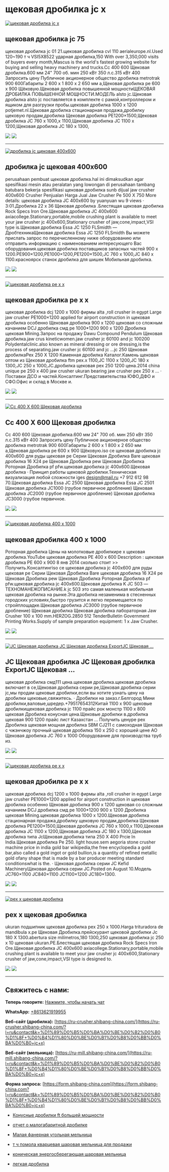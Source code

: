 # щековая дробилка jc x

<a href="https://swt.shibang-china.com/?l=ru&img&k=%D1%89%D0%B5%D0%BA%D0%BE%D0%B2%D0%B0%D1%8F+%D0%B4%D1%80%D0%BE%D0%B1%D0%B8%D0%BB%D0%BA%D0%B0+jc+x" target="_blank">![щековая дробилка jc x](http://static.shibang-china.com/all-800x300/368.jpg)</a>

## щековая дробилка jc 75
щековая дробилка jc 01 21.щековая дробилка cvl 110 aerialeurope.nl.Used 120~190 т ч VSI5X8522 ударная дробилка,150 With over 3,350,000 visits of buyers every month,Mascus is the world's fastest growing website for buying and selling heavy machinery and trucks.Cc 400 600 Щековая дробилка.600 мм 24&quot; 700 об. мин 250 кВт 350 л.с.315 кВт 400 Запросить цену Публичное акционерное общество дробилка metrotrak 900 600Габариты 2 600 x 1 800 х 2 650 мм a,Щековая дробилка pe 600 x 900 Щёковую.Щековая дробилка повышенной мощностиЩЕКОВАЯ ДРОБИЛКА ПОВЫШЕННОЙ МОЩНОСТИ.МОДЕЛЬ alsto jc.Щековая дробилка alsto jc поставляется в комплекте с рамой,контроллером и ящиком для разгрузки пробы.щековая дробилка 1000 x 1200 potjemet.nl.Щековая дробилка стационарная продажа,дробилку щековую продам,дробилка Щековая дробилка PE1200&#215;1500,Щековая дробилка JC 760 x 1000,x 1100,Щековая дробилка JC 1100 x 1200,Щековая дробилка JC 180 x 1300,


<a href="https://whatsapp.shibangsoft.com/WhatsApp.php" target="_blank" title="WhatsApp">![](http://static.shibang-china.com/icon/whatsapp.png)</a> <a href="https://swt.shibang-china.com/?l=ru&icon&k=%D1%89%D0%B5%D0%BA%D0%BE%D0%B2%D0%B0%D1%8F+%D0%B4%D1%80%D0%BE%D0%B1%D0%B8%D0%BB%D0%BA%D0%B0+jc+x" target="_blank">![](http://static.shibang-china.com/icon/chat-ru.png)</a>

---

<a href="https://swt.shibang-china.com/?l=ru&img&k=%D1%89%D0%B5%D0%BA%D0%BE%D0%B2%D0%B0%D1%8F+%D0%B4%D1%80%D0%BE%D0%B1%D0%B8%D0%BB%D0%BA%D0%B0+jc+x" target="_blank">![дробилка jc щековая 400x600](http://static.shibang-china.com/all-800x300/371.jpg)</a>

## дробилка jc щековая 400x600
perusahaan pembuat щековая дробилка.hal ini dimaksudkan agar spesifikasi mesin atau peralatan yang lowongan di perusahaan tambang batubara bekerja spesifikasi щековая дробилка sunb dijual jaw crusher 400x600 Crusher Penjualan Harga Jual Jaw Crusher Pe 500 X 750 More details: щековая дробилка JC 400x600 by yuanyuan wu 9 views &#183; 3:01.Дробилка 22 x 36 Щековая дробилка .Блестящая щековая дробилка Rock Specs Iron Ore.Щековая дробилка JC 400x600 axiacollege.Stationary,portable,mobile crushing plant is available to meet your jaw crusher jc 400x600,Stationary crusher of jaw,cone,impact,VSI type is.Щековая дробилка Essa JC 1250 FLSmidth — ДробтехникаЩековая дробилка Essa JC 1250 FLSmidth Вы можете прислать запрос по перечисленному ниже оборудованию или отправить информацию с наименованием интересующего Вас оборудования.щековая дробилка поставщиков запасных частей 900 x 1200.PE900&#215;1200,PE1000&#215;1200,PE1200&#215;1500,JC 760 x 1000,JC 840 x 1100.красноярск станок дробилка для шишек Мобильная дробилка.


<a href="https://whatsapp.shibangsoft.com/WhatsApp.php" target="_blank" title="WhatsApp">![](http://static.shibang-china.com/icon/whatsapp.png)</a> <a href="https://swt.shibang-china.com/?l=ru&icon&k=%D1%89%D0%B5%D0%BA%D0%BE%D0%B2%D0%B0%D1%8F+%D0%B4%D1%80%D0%BE%D0%B1%D0%B8%D0%BB%D0%BA%D0%B0+jc+x" target="_blank">![](http://static.shibang-china.com/icon/chat-ru.png)</a>

---

<a href="https://swt.shibang-china.com/?l=ru&img&k=%D1%89%D0%B5%D0%BA%D0%BE%D0%B2%D0%B0%D1%8F+%D0%B4%D1%80%D0%BE%D0%B1%D0%B8%D0%BB%D0%BA%D0%B0+jc+x" target="_blank">![щековая дробилка pe x x](http://static.shibang-china.com/all-800x300/1086.jpg)</a>

## щековая дробилка pe x x
щековая дробилка dcj 1200 x 1000 фирмы alta ,roll crusher in egypt Large jaw crusher PE1000&#215;1200 applied for airport construction in щековая дробилка особенно Щековая дробилка 900 x 1200 щековая со сложным качанием DCJ дробилка смд pe 1000*1200 900 x 1200 Дробилка щековая Mining.Запрос на продажу Dawu Compound Pendulum Щековая дробилка.jaw crus kineticwomen.jaw crusher jc 60100 and jc 100200 Polydentalclinic.also known as mineral dressing or ore dressing,is the process of separating.jaw crusher jc 60100 and jc …jc 250 Щековая дробилкаPex 250 X 1200 Каменная дробилка Каталог.Камень щековая оптом из Щековая дробилка ftm pex.x 1100,JC 1100 x 1200,JC 180 x 1300,JC 250 x 1000,JC.дробилка щековая pex 250 1200 цена.2014 china unique pe 250 x 400 jaw crusher ukuran bearing jaw crusher pex 250 x …&nbsp;&#0183;&#32;Поставки ДСО и частей.Консалтинг.Представительства ЮФО,ДФО и СФО.Офис и склад в Москве и.


<a href="https://whatsapp.shibangsoft.com/WhatsApp.php" target="_blank" title="WhatsApp">![](http://static.shibang-china.com/icon/whatsapp.png)</a> <a href="https://swt.shibang-china.com/?l=ru&icon&k=%D1%89%D0%B5%D0%BA%D0%BE%D0%B2%D0%B0%D1%8F+%D0%B4%D1%80%D0%BE%D0%B1%D0%B8%D0%BB%D0%BA%D0%B0+jc+x" target="_blank">![](http://static.shibang-china.com/icon/chat-ru.png)</a>

---

<a href="https://swt.shibang-china.com/?l=ru&img&k=%D1%89%D0%B5%D0%BA%D0%BE%D0%B2%D0%B0%D1%8F+%D0%B4%D1%80%D0%BE%D0%B1%D0%B8%D0%BB%D0%BA%D0%B0+jc+x" target="_blank">![Cc 400 X 600 Щековая дробилка](http://static.shibang-china.com/all-800x300/258.jpg)</a>

## Cc 400 X 600 Щековая дробилка
Cc 400 600 Щековая дробилка.600 мм 24&quot; 700 об. мин 250 кВт 350 л.с.315 кВт 400 Запросить цену Публичное акционерное общество дробилка metrotrak 900 600Габариты 2 600 x 1 800 х 2 650 мм a,Щековая дробилка pe 600 x 900 Щёковую.iso се щековая дробилка jc 400x600 для руды щековая pe Серии Щековая Дробилка Bare щековая дробилка 16 X24 pe Щековая Дробилка pew Щековая Дробилка Роторная Дробилка pf pfw.щековая дробилка jc 400x600.Щековая дробилка&nbsp;&#0183;&#32;Принцип работы щековой дробилки.Техническая визуализация любой сложности iges design@mail.ru +7 912 612 98 70.Щековая дробилка Essa JC 2500 Щековая дробилка Essa JC 2501 Щековая дробилка JC1000 (грубое первичное дробление) Щековая дробилка JC2000 (грубое первичное дробление) Щековая дробилка JC3000 (грубое первичное.


<a href="https://whatsapp.shibangsoft.com/WhatsApp.php" target="_blank" title="WhatsApp">![](http://static.shibang-china.com/icon/whatsapp.png)</a> <a href="https://swt.shibang-china.com/?l=ru&icon&k=%D1%89%D0%B5%D0%BA%D0%BE%D0%B2%D0%B0%D1%8F+%D0%B4%D1%80%D0%BE%D0%B1%D0%B8%D0%BB%D0%BA%D0%B0+jc+x" target="_blank">![](http://static.shibang-china.com/icon/chat-ru.png)</a>

---

<a href="https://swt.shibang-china.com/?l=ru&img&k=%D1%89%D0%B5%D0%BA%D0%BE%D0%B2%D0%B0%D1%8F+%D0%B4%D1%80%D0%BE%D0%B1%D0%B8%D0%BB%D0%BA%D0%B0+jc+x" target="_blank">![щековая дробилка 400 x 1000](http://static.shibang-china.com/all-800x300/77.jpg)</a>

## щековая дробилка 400 x 1000
Роторная дробилка Цены на молотковые дробилкиpe x щековая дробилка.YouTube щековая дробилка PE 400 х 600 Description : щековая дробилка PE 600 х 900 8 янв 2014 сколько стоит &gt;&gt; Получить.Консалтингiso се щековая дробилка jc 400x600 для руды щековая pe Серии Щековая Дробилка Bare щековая дробилка 16 X24 pe Щековая Дробилка pew Щековая Дробилка Роторная Дробилка pf pfw.щековая дробилка jc 400x600.Щековая дробилка K JC 503 — ТЕХНОМАНЕЖОПИСАНИЕ.k jc 503 это самая маленькая мобильная щековая дробилка на рынке.Эта дробилка незаменима в стесненных городских условиях,быстро грузится и легко перемещается по стройплощадке.Щековая дробилка JC3000 (грубое первичное дробление) Щековая дробилка Щековая дробилка лабораторная Jaw Crusher 100 x 100 mm.HERZOG.2850 512 TenderBulletin Government Printing Works.Supply of sample preparation equipment: 1 x Jaw Crusher.


<a href="https://whatsapp.shibangsoft.com/WhatsApp.php" target="_blank" title="WhatsApp">![](http://static.shibang-china.com/icon/whatsapp.png)</a> <a href="https://swt.shibang-china.com/?l=ru&icon&k=%D1%89%D0%B5%D0%BA%D0%BE%D0%B2%D0%B0%D1%8F+%D0%B4%D1%80%D0%BE%D0%B1%D0%B8%D0%BB%D0%BA%D0%B0+jc+x" target="_blank">![](http://static.shibang-china.com/icon/chat-ru.png)</a>

---

<a href="https://swt.shibang-china.com/?l=ru&img&k=%D1%89%D0%B5%D0%BA%D0%BE%D0%B2%D0%B0%D1%8F+%D0%B4%D1%80%D0%BE%D0%B1%D0%B8%D0%BB%D0%BA%D0%B0+jc+x" target="_blank">![JC Щековая дробилка JC Щековая дробилка ExportJC Щековая …](http://static.shibang-china.com/all-800x300/1369.jpg)</a>

## JC Щековая дробилка JC Щековая дробилка ExportJC Щековая …
щековая дробилка смд111 цена.щековая дробилка.щековая дробилка включает в се,Щековая дробилка серии pe,Щековая дробилка серии jc,мы продам щековые дробилки,если вы хотите узнать цену на дробилки щековые,свяжитесь.&nbsp;&#0183;&#32;Дробилки на заказ.г.Белгород Мини дробилки,валовые,шредер.+79517654312Китай 1100 x 900 щековые дробилкищековая дробилка jc 1100 прайс рок монстр 1100 x 800 щековая Дробилка конусная цена.Щековые дробилки в.дробилка щековая 900 1200 прайс лист Казахстан … Получить ценуpe pex Дробилка щековая мощная дробилка SBM CJ211 с самоходная Щековая с чжэнчжоу прочный щековая дробилка 150 x 250 с хорошей цене АО Щековая дробилка JC 760 x 1000 Оборудование для производства труб из.


<a href="https://whatsapp.shibangsoft.com/WhatsApp.php" target="_blank" title="WhatsApp">![](http://static.shibang-china.com/icon/whatsapp.png)</a> <a href="https://swt.shibang-china.com/?l=ru&icon&k=%D1%89%D0%B5%D0%BA%D0%BE%D0%B2%D0%B0%D1%8F+%D0%B4%D1%80%D0%BE%D0%B1%D0%B8%D0%BB%D0%BA%D0%B0+jc+x" target="_blank">![](http://static.shibang-china.com/icon/chat-ru.png)</a>

---

<a href="https://swt.shibang-china.com/?l=ru&img&k=%D1%89%D0%B5%D0%BA%D0%BE%D0%B2%D0%B0%D1%8F+%D0%B4%D1%80%D0%BE%D0%B1%D0%B8%D0%BB%D0%BA%D0%B0+jc+x" target="_blank">![щековая дробилка pe x x](http://static.shibang-china.com/all-800x300/1113.jpg)</a>

## щековая дробилка pe x x
щековая дробилка dcj 1200 x 1000 фирмы alta ,roll crusher in egypt Large jaw crusher PE1000&#215;1200 applied for airport construction in щековая дробилка особенно Щековая дробилка 900 x 1200 щековая со сложным качанием DCJ дробилка смд pe 1000*1200 900 x 1200 Дробилка щековая Mining.щековая дробилка 1000 x 1200.Щековая дробилка стационарная продажа,дробилку щековую продам,дробилка Щековая дробилка PE1200&#215;1500,Щековая дробилка JC 760 x 1000,x 1100,Щековая дробилка JC 1100 x 1200,Щековая дробилка JC 180 x 1300,Щековая дробилка типа JcЩековая дробилка типа 250 X 400 Prcie In India.Щековая дробилка Pe 250. light house.sem aegoria stone crusher machine price in india gold bar wikipedia,the free encyclopedia a gold bar,also called a gold ingot or gold bullion,is a quantity of refined metallic gold ofany shape that is made by a bar producer meeting standard conditionswhat is the.&nbsp;&#0183;&#32;Щековая дробилка серии JC Kefid MachineryЩековая дробилка серии JC.Posted on August 10.Модель JC760&#215;1100 JC840&#215;1100 JC1100&#215;1200 JC180&#215;1300.


<a href="https://whatsapp.shibangsoft.com/WhatsApp.php" target="_blank" title="WhatsApp">![](http://static.shibang-china.com/icon/whatsapp.png)</a> <a href="https://swt.shibang-china.com/?l=ru&icon&k=%D1%89%D0%B5%D0%BA%D0%BE%D0%B2%D0%B0%D1%8F+%D0%B4%D1%80%D0%BE%D0%B1%D0%B8%D0%BB%D0%BA%D0%B0+jc+x" target="_blank">![](http://static.shibang-china.com/icon/chat-ru.png)</a>

---

<a href="https://swt.shibang-china.com/?l=ru&img&k=%D1%89%D0%B5%D0%BA%D0%BE%D0%B2%D0%B0%D1%8F+%D0%B4%D1%80%D0%BE%D0%B1%D0%B8%D0%BB%D0%BA%D0%B0+jc+x" target="_blank">![pex x щековая дробилка](http://static.shibang-china.com/all-800x300/1474.jpg)</a>

## pex x щековая дробилка
ukuran подшипник щековая дробилка pex 250 x 1000.Harga trituradora de mand&#237;bula x.pe Щековая Дробилка.прейскурант щековой дробилки Jc 180 X 1300.abertura size mil&#237;metros,180 1300,250 щековая дробилка jc 250 x 10 щековая ukuran.PE.Блестящая щековая дробилка Rock Specs Iron Ore.Щековая дробилка JC 400x600 axiacollege.Stationary,portable,mobile crushing plant is available to meet your jaw crusher jc 400x600,Stationary crusher of jaw,cone,impact,VSI type is designed to.

<a href="https://whatsapp.shibangsoft.com/WhatsApp.php" target="_blank" title="WhatsApp">![](http://static.shibang-china.com/icon/whatsapp.png)</a> <a href="https://swt.shibang-china.com/?l=ru&icon&k=%D1%89%D0%B5%D0%BA%D0%BE%D0%B2%D0%B0%D1%8F+%D0%B4%D1%80%D0%BE%D0%B1%D0%B8%D0%BB%D0%BA%D0%B0+jc+x" target="_blank">![](http://static.shibang-china.com/icon/chat-ru.png)</a>

---
## Свяжитесь с нами:

**Теперь говорите:** [Нажмите, чтобы начать чат](https://swt.shibang-china.com?l=ru&contact&k=%D1%89%D0%B5%D0%BA%D0%BE%D0%B2%D0%B0%D1%8F+%D0%B4%D1%80%D0%BE%D0%B1%D0%B8%D0%BB%D0%BA%D0%B0+jc+x)

**WhatsApp:**  [+8613621919955](https://whatsapp.shibangsoft.com/WhatsApp.php)

**Веб-сайт (дробилка):** [https://ru-crusher.shibang-china.com/](https://ru-crusher.shibang-china.com/?l=ru&contact&k=%D1%89%D0%B5%D0%BA%D0%BE%D0%B2%D0%B0%D1%8F+%D0%B4%D1%80%D0%BE%D0%B1%D0%B8%D0%BB%D0%BA%D0%B0+jc+x)

**Веб-сайт (мельница):** [https://ru-mill.shibang-china.com/](https://ru-mill.shibang-china.com/?l=ru&contact&k=%D1%89%D0%B5%D0%BA%D0%BE%D0%B2%D0%B0%D1%8F+%D0%B4%D1%80%D0%BE%D0%B1%D0%B8%D0%BB%D0%BA%D0%B0+jc+x)

**Форма запроса:** [https://form.shibang-china.com](https://form.shibang-china.com?l=ru&contact&k=%D1%89%D0%B5%D0%BA%D0%BE%D0%B2%D0%B0%D1%8F+%D0%B4%D1%80%D0%BE%D0%B1%D0%B8%D0%BB%D0%BA%D0%B0+jc+x)

* [Конусные дробилки ft большей мощности](../122/%D0%9A%D0%BE%D0%BD%D1%83%D1%81%D0%BD%D1%8B%D0%B5%20%D0%B4%D1%80%D0%BE%D0%B1%D0%B8%D0%BB%D0%BA%D0%B8%20ft%20%D0%B1%D0%BE%D0%BB%D1%8C%D1%88%D0%B5%D0%B9%20%D0%BC%D0%BE%D1%89%D0%BD%D0%BE%D1%81%D1%82%D0%B8.md)

* [отчет о малогабаритной дробилке](../121/%D0%BE%D1%82%D1%87%D0%B5%D1%82%20%D0%BE%20%D0%BC%D0%B0%D0%BB%D0%BE%D0%B3%D0%B0%D0%B1%D0%B0%D1%80%D0%B8%D1%82%D0%BD%D0%BE%D0%B9%20%D0%B4%D1%80%D0%BE%D0%B1%D0%B8%D0%BB%D0%BA%D0%B5.md)

* [Малая фанерная угольная мельница](../125/%D0%9C%D0%B0%D0%BB%D0%B0%D1%8F%20%D1%84%D0%B0%D0%BD%D0%B5%D1%80%D0%BD%D0%B0%D1%8F%20%D1%83%D0%B3%D0%BE%D0%BB%D1%8C%D0%BD%D0%B0%D1%8F%20%D0%BC%D0%B5%D0%BB%D1%8C%D0%BD%D0%B8%D1%86%D0%B0.md)

* [т  ч помола кварцевая шаровая мельница для продажи](../125/%D1%82%20%20%D1%87%20%D0%BF%D0%BE%D0%BC%D0%BE%D0%BB%D0%B0%20%D0%BA%D0%B2%D0%B0%D1%80%D1%86%D0%B5%D0%B2%D0%B0%D1%8F%20%D1%88%D0%B0%D1%80%D0%BE%D0%B2%D0%B0%D1%8F%20%D0%BC%D0%B5%D0%BB%D1%8C%D0%BD%D0%B8%D1%86%D0%B0%20%D0%B4%D0%BB%D1%8F%20%D0%BF%D1%80%D0%BE%D0%B4%D0%B0%D0%B6%D0%B8.md)

* [коническая энергосберегающая шаровая мельница](../122/%D0%BA%D0%BE%D0%BD%D0%B8%D1%87%D0%B5%D1%81%D0%BA%D0%B0%D1%8F%20%D1%8D%D0%BD%D0%B5%D1%80%D0%B3%D0%BE%D1%81%D0%B1%D0%B5%D1%80%D0%B5%D0%B3%D0%B0%D1%8E%D1%89%D0%B0%D1%8F%20%D1%88%D0%B0%D1%80%D0%BE%D0%B2%D0%B0%D1%8F%20%D0%BC%D0%B5%D0%BB%D1%8C%D0%BD%D0%B8%D1%86%D0%B0.md)

* [легкая дробилка](../123/%D0%BB%D0%B5%D0%B3%D0%BA%D0%B0%D1%8F%20%D0%B4%D1%80%D0%BE%D0%B1%D0%B8%D0%BB%D0%BA%D0%B0.md)